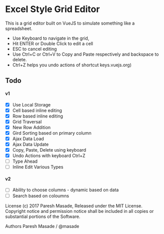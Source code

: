 # Excel Style Grid Editor

This is a grid editor built on VueJS to simulate something like a spreadsheet.

- Use Keyboard to navigate in the grid,
- Hit ENTER or Double Click to edit a cell
- ESC to cancel editing
- Use Ctrl+C or Ctrl+V to Copy and Paste respectively and backspace to delete.
- Ctrl+Z helps you undo actions of shortcut keys.vuejs.org)


## Todo

#### v1

- [x] Use Local Storage
- [x] Cell based inline editing
- [x] Row based inline editing
- [x] Grid Traversal
- [x] New Row Addition
- [x] Gird Sorting based on primary column
- [x] Ajax Data Load
- [x] Ajax Data Update
- [x] Copy, Paste, Delete using keyboard
- [x] Undo Actions with keyboard Ctrl+Z
- [ ] Type Ahead
- [ ] Inline Edit Various Types

#### v2
- [ ] Ability to choose columns - dynamic based on data
- [ ] Search based on coloumns

License
(c) 2017 Paresh Masade, Released under the MIT License.
Copyright notice and permission notice shall be included in all copies or substantial portions of the Software.

Authors
Paresh Masade / @masade